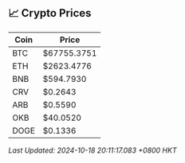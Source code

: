 ## 📈 Crypto Prices

| Coin | Price |
| ---- | ----- |
| BTC | $67755.3751 |
| ETH | $2623.4776 |
| BNB | $594.7930 |
| CRV | $0.2643 |
| ARB | $0.5590 |
| OKB | $40.0520 |
| DOGE | $0.1336 |

_Last Updated: 2024-10-18 20:11:17.083 +0800 HKT_